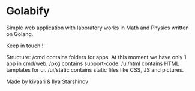 # Golabify
Simple web application with laboratory works in Math and Physics written on Golang.

Keep in touch!!!

Structure:
/cmd contains folders for apps. At this moment we have only 1 app in cmd/web.
/pkg contains support-code.
/ui/html contains HTML tamplates for ui.
/ui/static contains static files like CSS, JS and pictures.



Made by kivaari & Ilya Starshinov